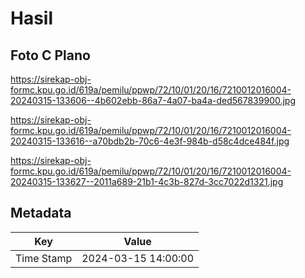 # Hasil

## Foto C Plano

https://sirekap-obj-formc.kpu.go.id/619a/pemilu/ppwp/72/10/01/20/16/7210012016004-20240315-133606--4b602ebb-86a7-4a07-ba4a-ded567839900.jpg

https://sirekap-obj-formc.kpu.go.id/619a/pemilu/ppwp/72/10/01/20/16/7210012016004-20240315-133616--a70bdb2b-70c6-4e3f-984b-d58c4dce484f.jpg

https://sirekap-obj-formc.kpu.go.id/619a/pemilu/ppwp/72/10/01/20/16/7210012016004-20240315-133627--2011a689-21b1-4c3b-827d-3cc7022d1321.jpg


## Metadata

| Key        | Value               |
| ---------- | ------------------- |
| Time Stamp | 2024-03-15 14:00:00 |



